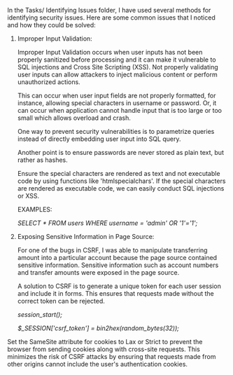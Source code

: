 In the Tasks/ Identifying Issues folder, I have used several methods for identifying security issues. Here are some common issues that I noticed and how they could be solved:

1. Improper Input Validation:

      Improper Input Validation occurs when user inputs has not been properly sanitized before processing and it can make it vulnerable to SQL injections and Cross Site Scripting (XSS). Not properly validating user inputs can allow attackers to inject malicious content or perform unauthorized actions.

   This can occur when user input fields are not properly formatted, for instance, allowing special characters in username or password. Or, it can occur when application cannot handle input that is too large or too small which allows overload and crash.

   One way to prevent security vulnerabilities is to parametrize queries instead of directly embedding user input into SQL query.

   Another point is to ensure passwords are never stored as plain text, but rather as hashes.

   Ensure the special characters are rendered as text and not executable code by using functions like 'htmlspecialchars'. If the special characters are rendered as executable code, we can easily conduct SQL injections or XSS.

   EXAMPLES:

   <i> SELECT * FROM users WHERE username = 'admin' OR '1'='1'; </i>
   
   <i> <script>alert('Hacked!');</script> </i>


2. Exposing Sensitive Information in Page Source:

    For one of the bugs in CSRF, I was able to manipulate transferring amount into a particular account because the page source contained sensitive information. Sensitive information such as account numbers and transfer amounts were exposed in the page source.

   A solution to CSRF is to generate a unique token for each user session and include it in forms. This ensures that requests made without the correct token can be rejected.

    <i> session_start(); </i>

    <i> $_SESSION['csrf_token'] = bin2hex(random_bytes(32));</i>


  Set the SameSite attribute for cookies to Lax or Strict to prevent the browser from sending cookies along with cross-site requests. This minimizes the risk of CSRF attacks by ensuring that requests made from other origins cannot include the user's authentication cookies.

